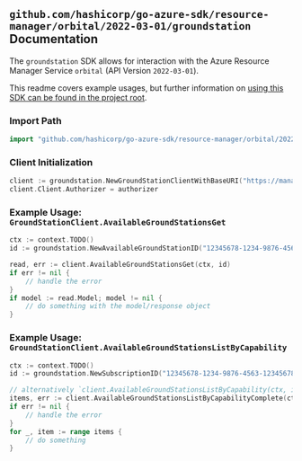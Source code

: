 
## `github.com/hashicorp/go-azure-sdk/resource-manager/orbital/2022-03-01/groundstation` Documentation

The `groundstation` SDK allows for interaction with the Azure Resource Manager Service `orbital` (API Version `2022-03-01`).

This readme covers example usages, but further information on [using this SDK can be found in the project root](https://github.com/hashicorp/go-azure-sdk/tree/main/docs).

### Import Path

```go
import "github.com/hashicorp/go-azure-sdk/resource-manager/orbital/2022-03-01/groundstation"
```


### Client Initialization

```go
client := groundstation.NewGroundStationClientWithBaseURI("https://management.azure.com")
client.Client.Authorizer = authorizer
```


### Example Usage: `GroundStationClient.AvailableGroundStationsGet`

```go
ctx := context.TODO()
id := groundstation.NewAvailableGroundStationID("12345678-1234-9876-4563-123456789012", "availableGroundStationValue")

read, err := client.AvailableGroundStationsGet(ctx, id)
if err != nil {
	// handle the error
}
if model := read.Model; model != nil {
	// do something with the model/response object
}
```


### Example Usage: `GroundStationClient.AvailableGroundStationsListByCapability`

```go
ctx := context.TODO()
id := groundstation.NewSubscriptionID("12345678-1234-9876-4563-123456789012")

// alternatively `client.AvailableGroundStationsListByCapability(ctx, id, groundstation.DefaultAvailableGroundStationsListByCapabilityOperationOptions())` can be used to do batched pagination
items, err := client.AvailableGroundStationsListByCapabilityComplete(ctx, id, groundstation.DefaultAvailableGroundStationsListByCapabilityOperationOptions())
if err != nil {
	// handle the error
}
for _, item := range items {
	// do something
}
```
